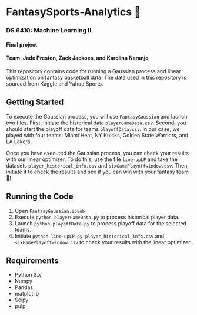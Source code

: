 # FantasySports-Analytics :basketball:

### DS 6410: Machine Learning II
#### Final project
#### Team: Jade Preston, Zack Jackoes, and Karolina Naranjo

This repository contains code for running a Gaussian process and linear optimization on fantasy basketball data. The data used in this repository is sourced from Kaggle and Yahoo Sports.

## Getting Started
 To execute the Gaussian process, you will use `FantasyGaussian` and launch two files. First, initiate the historical data `playerGameData.csv`. Second, you should start the playoff data for teams `playoffData.csv`. In our case, we played with four teams: Miami Heat, NY Knicks, Golden State Warriors, and LA Lakers.

Once you have executed the Gaussian process, you can check your results with our linear optimizer. To do this, use the file `line-upLP` and take the datasets `player_historical_info.csv` and `sixGamePlayoffwindow.csv`. Then, initiate it to check the results and see if you can win with your fantasy team :money_mouth_face:!

## Running the Code

1. Open `FantasyGaussian.ipynb` 
2. Execute `python playerGameData.py` to process historical player data.
3. Launch `python playoffData.py` to process playoff data for the selected teams.
4. Initiate `python line-upLP.py player_historical_info.csv` and `sixGamePlayoffwindow.csv` to check your results with the linear optimizer.


## Requirements 
- Python 3.x`
- Numpy
- Pandas
- matplotlib
- Scipy
- pulp



